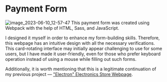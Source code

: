 # Payment Form
![image_2023-06-10_12-57-47](https://github.com/dzhusoleksiy/Payment-Form/assets/121053807/83382756-39df-45d7-84d7-3087dda8fd43)
This payment form was created using Webpack with the help of HTML, Sass, and JavaScript. 

I designed it myself in order to enhance my form-building skills. Therefore, this webpage has an intuitive design with all the necessary verifications. This card-rotating interface may initially appear challenging to use for some users, but I have made it user-friendly, even for those who prefer keyboard operation instead of using a mouse while filling out such forms.

Additionally, it is worth mentioning that this is a legitimate continuation of my previous project — ["Electron" Electronics Store Webpage](https://github.com/dzhusoleksiy/Electon).
